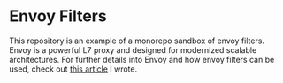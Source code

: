 # Envoy Filters

This repository is an example of a monorepo sandbox of envoy filters. Envoy is a powerful L7 proxy and designed for modernized scalable architectures. For further details into Envoy and how envoy filters can be used, check out [this article]() I wrote.